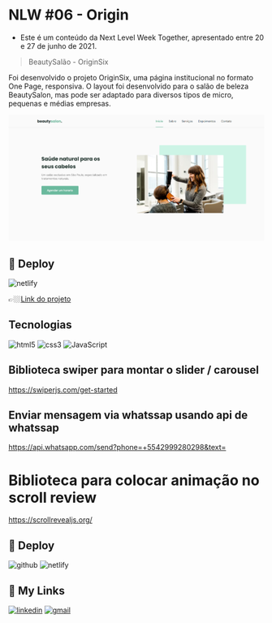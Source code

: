 # NLW #06 - Origin

- Este é um conteúdo da Next Level Week Together, apresentado entre 20 e 27 de junho de 2021.

> BeautySalão - OriginSix

Foi desenvolvido o projeto OriginSix, uma página institucional no formato One Page, responsiva.
O layout foi desenvolvido para o salão de beleza BeautySalon,
mas pode ser adaptado para diversos tipos de micro, pequenas e médias empresas.

![preview](./.github/cover.png)

## 🔗 Deploy 

![netlify](https://img.shields.io/badge/Netlify-00C7B7?style=for-the-badge&logo=netlify&logoColor=white)

👉🏼[Link do projeto](https://nlw-6-beauty-salon.netlify.app/)

## Tecnologias

![html5](https://img.shields.io/badge/HTML5-E34F26?style=for-the-badge&logo=html5&logoColor=white)
![css3](https://img.shields.io/badge/CSS3-1572B6?style=for-the-badge&logo=css3&logoColor=white)
![JavaScript](https://img.shields.io/badge/JavaScript-F7DF1E?style=for-the-badge&logo=javascript&logoColor=black)

## Biblioteca swiper para montar o slider / carousel

https://swiperjs.com/get-started

## Enviar mensagem via whatssap usando api de whatssap

https://api.whatsapp.com/send?phone=+5542999280298&text=

# Biblioteca para colocar animação no scroll review

https://scrollrevealjs.org/

## 🔗 Deploy

![github](https://img.shields.io/badge/github-000000?style=for-the-badge&logo=github&logoColor=white)
![netlify](https://img.shields.io/badge/Netlify-00C7B7?style=for-the-badge&logo=netlify&logoColor=white)

## 🔗 My Links

[![linkedin](https://img.shields.io/badge/linkedin-0A66C2?style=for-the-badge&logo=linkedin&logoColor=white)](https://www.linkedin.com/in/jose-martinez-352032222/)
[![gmail](https://img.shields.io/badge/Gmail-D14836?style=for-the-badge&logo=gmail&logoColor=white)](https://mailto:juniorjose1925@gmail.com)
